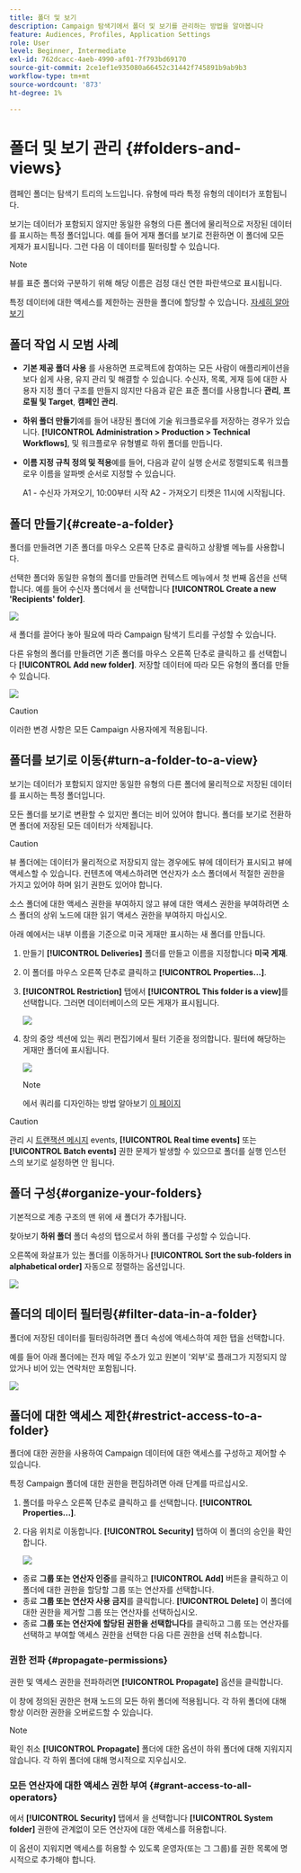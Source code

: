 ```yaml
---
title: 폴더 및 보기
description: Campaign 탐색기에서 폴더 및 보기를 관리하는 방법을 알아봅니다
feature: Audiences, Profiles, Application Settings
role: User
level: Beginner, Intermediate
exl-id: 762dcacc-4aeb-4990-af01-7f793bd69170
source-git-commit: 2ce1ef1e935080a66452c31442f745891b9ab9b3
workflow-type: tm+mt
source-wordcount: '873'
ht-degree: 1%

---
```


# 폴더 및 보기 관리 {#folders-and-views}

캠페인 폴더는 탐색기 트리의 노드입니다. 유형에 따라 특정 유형의 데이터가 포함됩니다.

보기는 데이터가 포함되지 않지만 동일한 유형의 다른 폴더에 물리적으로 저장된 데이터를 표시하는 특정 폴더입니다. 예를 들어 게재 폴더를 보기로 전환하면 이 폴더에 모든 게재가 표시됩니다. 그런 다음 이 데이터를 필터링할 수 있습니다.


>[!NOTE]
>뷰를 표준 폴더와 구분하기 위해 해당 이름은 검정 대신 연한 파란색으로 표시됩니다.

특정 데이터에 대한 액세스를 제한하는 권한을 폴더에 할당할 수 있습니다. [자세히 알아보기](#restrict-access-to-a-folder)

## 폴더 작업 시 모범 사례

* **기본 제공 폴더 사용** 를 사용하면 프로젝트에 참여하는 모든 사람이 애플리케이션을 보다 쉽게 사용, 유지 관리 및 해결할 수 있습니다. 수신자, 목록, 게재 등에 대한 사용자 지정 폴더 구조를 만들지 않지만 다음과 같은 표준 폴더를 사용합니다 **관리**, **프로필 및 Target**, **캠페인 관리**.

* **하위 폴더 만들기**&#x200B;예를 들어 내장된 폴더에 기술 워크플로우를 저장하는 경우가 있습니다. **[!UICONTROL Administration > Production > Technical Workflows]**, 및 워크플로우 유형별로 하위 폴더를 만듭니다.

* **이름 지정 규칙 정의 및 적용**&#x200B;예를 들어, 다음과 같이 실행 순서로 정렬되도록 워크플로우 이름을 알파벳 순서로 지정할 수 있습니다.

   A1 - 수신자 가져오기, 10:00부터 시작 A2 - 가져오기 티켓은 11시에 시작됩니다.

## 폴더 만들기{#create-a-folder}

폴더를 만들려면 기존 폴더를 마우스 오른쪽 단추로 클릭하고 상황별 메뉴를 사용합니다.

선택한 폴더와 동일한 유형의 폴더를 만들려면 컨텍스트 메뉴에서 첫 번째 옵션을 선택합니다. 예를 들어 수신자 폴더에서 을 선택합니다 **[!UICONTROL Create a new 'Recipients' folder]**.

![](assets/create-recipient-folder.png)

새 폴더를 끌어다 놓아 필요에 따라 Campaign 탐색기 트리를 구성할 수 있습니다.

다른 유형의 폴더를 만들려면 기존 폴더를 마우스 오른쪽 단추로 클릭하고 를 선택합니다 **[!UICONTROL Add new folder]**. 저장할 데이터에 따라 모든 유형의 폴더를 만들 수 있습니다.

![](assets/add-new-folder.png)

>[!CAUTION]
>이러한 변경 사항은 모든 Campaign 사용자에게 적용됩니다.

## 폴더를 보기로 이동{#turn-a-folder-to-a-view}

보기는 데이터가 포함되지 않지만 동일한 유형의 다른 폴더에 물리적으로 저장된 데이터를 표시하는 특정 폴더입니다.

모든 폴더를 보기로 변환할 수 있지만 폴더는 비어 있어야 합니다. 폴더를 보기로 전환하면 폴더에 저장된 모든 데이터가 삭제됩니다.

>[!CAUTION]
>
>뷰 폴더에는 데이터가 물리적으로 저장되지 않는 경우에도 뷰에 데이터가 표시되고 뷰에 액세스할 수 있습니다. 컨텐츠에 액세스하려면 연산자가 소스 폴더에서 적절한 권한을 가지고 있어야 하며 읽기 권한도 있어야 합니다.
>
>소스 폴더에 대한 액세스 권한을 부여하지 않고 뷰에 대한 액세스 권한을 부여하려면 소스 폴더의 상위 노드에 대한 읽기 액세스 권한을 부여하지 마십시오.

아래 예에서는 내부 이름을 기준으로 미국 게재만 표시하는 새 폴더를 만듭니다.

1. 만들기 **[!UICONTROL Deliveries]** 폴더를 만들고 이름을 지정합니다 **미국 게재**.
1. 이 폴더를 마우스 오른쪽 단추로 클릭하고 **[!UICONTROL Properties...]**.
1. **[!UICONTROL Restriction]** 탭에서 **[!UICONTROL This folder is a view]**&#x200B;를 선택합니다. 그러면 데이터베이스의 모든 게재가 표시됩니다.

   ![](assets/this-folder-is-a-view.png)

1. 창의 중앙 섹션에 있는 쿼리 편집기에서 필터 기준을 정의합니다. 필터에 해당하는 게재만 폴더에 표시됩니다.

   ![](assets/filter-view.png)

   >[!NOTE]
   >
   >에서 쿼리를 디자인하는 방법 알아보기 [이 페이지](create-filters.md#advanced-filters)


>[!CAUTION]
>
>관리 시 [트랜잭션 메시지](../send/transactional.md) events, **[!UICONTROL Real time events]** 또는 **[!UICONTROL Batch events]** 권한 문제가 발생할 수 있으므로 폴더를 실행 인스턴스의 보기로 설정하면 안 됩니다.

## 폴더 구성{#organize-your-folders}

기본적으로 계층 구조의 맨 위에 새 폴더가 추가됩니다.

찾아보기 **하위 폴더** 폴더 속성의 탭으로서 하위 폴더를 구성할 수 있습니다.

오른쪽에 화살표가 있는 폴더를 이동하거나 **[!UICONTROL Sort the sub-folders in alphabetical order]** 자동으로 정렬하는 옵션입니다.

![](assets/sort-folders.png)


## 폴더의 데이터 필터링{#filter-data-in-a-folder}

폴더에 저장된 데이터를 필터링하려면 폴더 속성에 액세스하여 제한 탭을 선택합니다.

예를 들어 아래 폴더에는 전자 메일 주소가 있고 원본이 &#39;외부&#39;로 플래그가 지정되지 않았거나 비어 있는 연락처만 포함됩니다.

![](assets/add-a-filter-to-a-folder.png)


## 폴더에 대한 액세스 제한{#restrict-access-to-a-folder}

폴더에 대한 권한을 사용하여 Campaign 데이터에 대한 액세스를 구성하고 제어할 수 있습니다.

특정 Campaign 폴더에 대한 권한을 편집하려면 아래 단계를 따르십시오.

1. 폴더를 마우스 오른쪽 단추로 클릭하고 를 선택합니다. **[!UICONTROL Properties...]**.
1. 다음 위치로 이동합니다. **[!UICONTROL Security]** 탭하여 이 폴더의 승인을 확인합니다.

   ![](assets/folder-permissions.png)

* 종료 **그룹 또는 연산자 인증**&#x200B;를 클릭하고 **[!UICONTROL Add]** 버튼을 클릭하고 이 폴더에 대한 권한을 할당할 그룹 또는 연산자를 선택합니다.
* 종료 **그룹 또는 연산자 사용 금지**&#x200B;를 클릭합니다. **[!UICONTROL Delete]** 이 폴더에 대한 권한을 제거할 그룹 또는 연산자를 선택하십시오.
* 종료 **그룹 또는 연산자에 할당된 권한을 선택합니다**&#x200B;를 클릭하고 그룹 또는 연산자를 선택하고 부여할 액세스 권한을 선택한 다음 다른 권한을 선택 취소합니다.

### 권한 전파 {#propagate-permissions}

권한 및 액세스 권한을 전파하려면 **[!UICONTROL Propagate]** 옵션을 클릭합니다.

이 창에 정의된 권한은 현재 노드의 모든 하위 폴더에 적용됩니다. 각 하위 폴더에 대해 항상 이러한 권한을 오버로드할 수 있습니다.

>[!NOTE]
>
>확인 취소 **[!UICONTROL Propagate]** 폴더에 대한 옵션이 하위 폴더에 대해 지워지지 않습니다. 각 하위 폴더에 대해 명시적으로 지우십시오.

### 모든 연산자에 대한 액세스 권한 부여 {#grant-access-to-all-operators}

에서 **[!UICONTROL Security]** 탭에서 을 선택합니다 **[!UICONTROL System folder]** 권한에 관계없이 모든 연산자에 대한 액세스를 허용합니다.

이 옵션이 지워지면 액세스를 허용할 수 있도록 운영자(또는 그 그룹)를 권한 목록에 명시적으로 추가해야 합니다.
